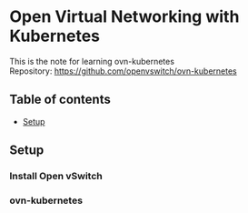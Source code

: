 # Open Virtual Networking with Kubernetes
This is the note for learning ovn-kubernetes  
Repository: https://github.com/openvswitch/ovn-kubernetes  

## Table of contents
- [Setup](#setup)

## Setup
### Install Open vSwitch
### ovn-kubernetes
